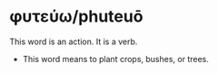 # φυτεύω/phuteuō
This word is an action. It is a verb.
* This word means to plant crops, bushes, or trees.
